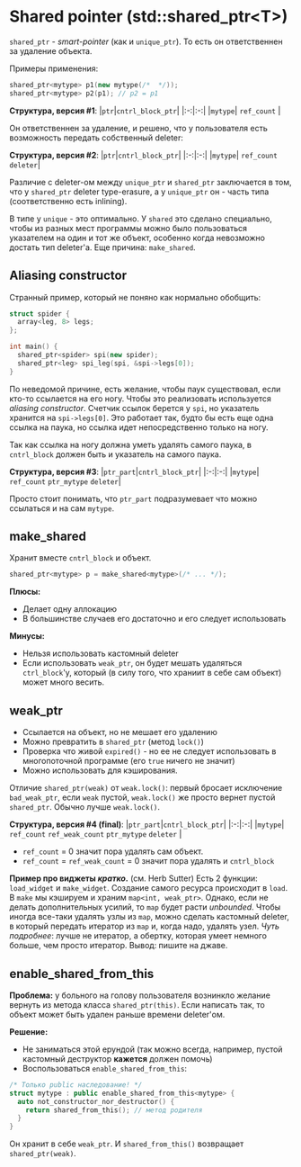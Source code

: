 # Shared pointer (std::shared_ptr\<T\>)

`shared_ptr` - _smart-pointer_ (как и `unique_ptr`). То есть он ответственнен за удаление объекта.

Примеры применения:
```cpp
shared_ptr<mytype> p1(new mytype(/*  */));
shared_ptr<mytype> p2(p1); // p2 = p1
```
__Структура, версия #1__:
|`ptr`|`cntrl_block_ptr`|
|:-:|:-:|
|`mytype`| `ref_count` |

Он ответственнен за удаление, и решено, что у пользователя есть возможность передать собственный deleter:

__Структура, версия #2__:
|`ptr`|`cntrl_block_ptr`|
|:-:|:-:|
|`mytype`| `ref_count` `deleter`|

Различие с deleter-ом между `unique_ptr` и `shared_ptr` заключается в том, что у `shared_ptr` deleter type-erasure, а у `unique_ptr` он - часть типа (соответственно есть inlining).

В типе у `unique` - это оптимально. У `shared` это сделано специально, чтобы из разных мест программы можно было пользоваться указателем на один и тот же объект, особенно когда невозможно достать тип deleter'а. Еще причина: `make_shared`.

## Aliasing constructor
Странный пример, который не поняно как нормально обобщить:
```cpp
struct spider {
  array<leg, 8> legs;
};

int main() {
  shared_ptr<spider> spi(new spider);
  shared_ptr<leg> spi_leg(spi, &spi->legs[0]);
}
```
По неведомой причине, есть желание, чтобы паук существовал,  если кто-то ссылается на его ногу. Чтобы это реализовать используется _aliasing constructor_. Счетчик ссылок берется у `spi`, но указатель хранится на `spi->legs[0]`. Это работает так, будто бы есть еще одна ссылка на паука, но ссылка идет непосредственно только на ногу.

Так как ссылка на ногу должна уметь удалять самого паука, в `cntrl_block` должен быть и указатель на самого паука.

__Структура, версия #3__:
|`ptr_part`|`cntrl_block_ptr`|
|:-:|:-:|
|`mytype`| `ref_count` `ptr_mytype` `deleter`|

Просто стоит понимать, что `ptr_part` подразумевает что можно ссылаться и на сам `mytype`.

## make_shared
Хранит вместе `cntrl_block` и объект.
```cpp
shared_ptr<mytype> p = make_shared<mytype>(/* ... */);
```
__Плюсы:__
* Делает одну аллокацию
* В большинстве случаев его достаточно и его следует использовать

__Минусы:__
* Нельзя использовать кастомный deleter
* Если использовать `weak_ptr`, он будет мешать удаляться `ctrl_block`'у, который (в силу того, что храниит в себе сам объект) может много весить.

## weak_ptr
* Ссылается на объект, но не мешает его удалению
* Можно превратить в `shared_ptr` (метод `lock()`)
* Проверка что живой `expired()` - но ее не следует использовать в многопоточной программе (его `true` ничего не значит)
* Можно использовать для кэширования.

Отличие `shared_ptr(weak)` от `weak.lock()`: первый бросает исключение `bad_weak_ptr`, если `weak` пустой, `weak.lock()` же просто вернет пустой `shared_ptr`. Обычно лучше `weak.lock()`.


__Структура, версия #4 (final)__:
|`ptr_part`|`cntrl_block_ptr`|
|:-:|:-:|
|`mytype`| `ref_count` `ref_weak_count` `ptr_mytype` `deleter` |

* `ref_count` = 0 значит пора удалять сам объект.
* `ref_count` = `ref_weak_count` = 0 значит пора удалять и `cntrl_block`

__Пример про виджеты _кратко_.__ (см. Herb Sutter)
Есть 2 функции: `load_widget` и `make_widget`.
Создание самого ресурса происходит в `load`. В `make` мы кэшируем и храним `map<int, weak_ptr>`. Однако, если не делать дополнительных усилий, то `map` будет расти _unbounded_. Чтобы иногда все-таки удалять узлы из `map`, можно сделать кастомный deleter, в который передать итератор из `map` и, когда надо, удалять узел. _Чуть подробнее_: лучше не итератор, а обертку, которая умеет немного больше, чем просто итератор. Вывод: пишите на джаве.

## enable_shared_from_this
__Проблема:__ у больного на голову пользователя вознинкло желание вернуть из метода класса `shared_ptr(this)`. Если написать так, то объект может быть удален раньше времени deleter'ом.

__Решение:__
* Не заниматься этой ерундой (так можно всегда, например, пустой кастомный деструктор __кажется__ должен помочь)
* Воспользоваться `enable_shared_from_this`:
```cpp
/* Только public наследование! */
struct mytype : public enable_shared_from_this<mytype> {
  auto not_constructor_nor_destructor() {
    return shared_from_this(); // метод родителя
  }
}
```

Он хранит в себе `weak_ptr`. И `shared_from_this()` возвращает `shared_ptr(weak)`.
